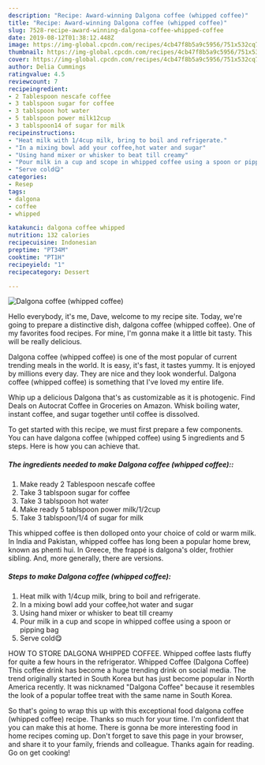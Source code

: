 ```yaml
---
description: "Recipe: Award-winning Dalgona coffee (whipped coffee)"
title: "Recipe: Award-winning Dalgona coffee (whipped coffee)"
slug: 7528-recipe-award-winning-dalgona-coffee-whipped-coffee
date: 2019-08-12T01:38:12.448Z
image: https://img-global.cpcdn.com/recipes/4cb47f8b5a9c5956/751x532cq70/dalgona-coffee-whipped-coffee-recipe-main-photo.jpg
thumbnail: https://img-global.cpcdn.com/recipes/4cb47f8b5a9c5956/751x532cq70/dalgona-coffee-whipped-coffee-recipe-main-photo.jpg
cover: https://img-global.cpcdn.com/recipes/4cb47f8b5a9c5956/751x532cq70/dalgona-coffee-whipped-coffee-recipe-main-photo.jpg
author: Delia Cummings
ratingvalue: 4.5
reviewcount: 7
recipeingredient:
- 2 Tablespoon nescafe coffee
- 3 tablspoon sugar for coffee
- 3 tablspoon hot water
- 5 tablspoon power milk12cup
- 3 tablspoon14 of sugar for milk
recipeinstructions:
- "Heat milk with 1/4cup milk, bring to boil and refrigerate."
- "In a mixing bowl add your coffee,hot water and sugar"
- "Using hand mixer or whisker to beat till creamy"
- "Pour milk in a cup and scope in whipped coffee using a spoon or pipping bag"
- "Serve cold😋"
categories:
- Resep
tags:
- dalgona
- coffee
- whipped

katakunci: dalgona coffee whipped
nutrition: 132 calories
recipecuisine: Indonesian
preptime: "PT34M"
cooktime: "PT1H"
recipeyield: "1"
recipecategory: Dessert

---
```



![Dalgona coffee (whipped coffee)](https://img-global.cpcdn.com/recipes/4cb47f8b5a9c5956/751x532cq70/dalgona-coffee-whipped-coffee-recipe-main-photo.jpg)

Hello everybody, it's me, Dave, welcome to my recipe site. Today, we're going to prepare a distinctive dish, dalgona coffee (whipped coffee). One of my favorites food recipes. For mine, I'm gonna make it a little bit tasty. This will be really delicious.

Dalgona coffee (whipped coffee) is one of the most popular of current trending meals in the world. It is easy, it's fast, it tastes yummy. It is enjoyed by millions every day. They are nice and they look wonderful. Dalgona coffee (whipped coffee) is something that I've loved my entire life.

Whip up a delicious Dalgona that&#39;s as customizable as it is photogenic. Find Deals on Autocrat Coffee in Groceries on Amazon. Whisk boiling water, instant coffee, and sugar together until coffee is dissolved.


To get started with this recipe, we must first prepare a few components. You can have dalgona coffee (whipped coffee) using 5 ingredients and 5 steps. Here is how you can achieve that.

##### The ingredients needed to make Dalgona coffee (whipped coffee)::

1. Make ready 2 Tablespoon nescafe coffee
1. Take 3 tablspoon sugar for coffee
1. Take 3 tablspoon hot water
1. Make ready 5 tablspoon power milk/1/2cup
1. Take 3 tablspoon/1/4 of sugar for milk


This whipped coffee is then dolloped onto your choice of cold or warm milk. In India and Pakistan, whipped coffee has long been a popular home brew, known as phenti hui. In Greece, the frappé is dalgona&#39;s older, frothier sibling. And, more generally, there are versions. 

##### Steps to make Dalgona coffee (whipped coffee):

1. Heat milk with 1/4cup milk, bring to boil and refrigerate.
1. In a mixing bowl add your coffee,hot water and sugar
1. Using hand mixer or whisker to beat till creamy
1. Pour milk in a cup and scope in whipped coffee using a spoon or pipping bag
1. Serve cold😋


HOW TO STORE DALGONA WHIPPED COFFEE. Whipped coffee lasts fluffy for quite a few hours in the refrigerator. Whipped Coffee (Dalgona Coffee) This coffee drink has become a huge trending drink on social media. The trend originally started in South Korea but has just become popular in North America recently. It was nicknamed &#34;Dalgona Coffee&#34; because it resembles the look of a popular toffee treat with the same name in South Korea. 

So that's going to wrap this up with this exceptional food dalgona coffee (whipped coffee) recipe. Thanks so much for your time. I'm confident that you can make this at home. There is gonna be more interesting food in home recipes coming up. Don't forget to save this page in your browser, and share it to your family, friends and colleague. Thanks again for reading. Go on get cooking!
